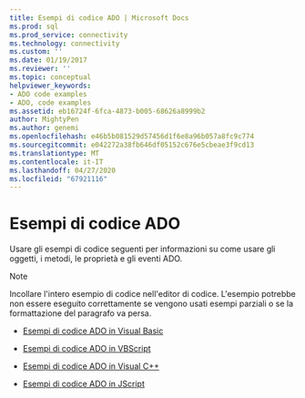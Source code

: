 ```yaml
---
title: Esempi di codice ADO | Microsoft Docs
ms.prod: sql
ms.prod_service: connectivity
ms.technology: connectivity
ms.custom: ''
ms.date: 01/19/2017
ms.reviewer: ''
ms.topic: conceptual
helpviewer_keywords:
- ADO code examples
- ADO, code examples
ms.assetid: eb16724f-6fca-4873-b005-68626a8999b2
author: MightyPen
ms.author: genemi
ms.openlocfilehash: e46b5b081529d57456d1f6e8a96b057a8fc9c774
ms.sourcegitcommit: e042272a38fb646df05152c676e5cbeae3f9cd13
ms.translationtype: MT
ms.contentlocale: it-IT
ms.lasthandoff: 04/27/2020
ms.locfileid: "67921116"
---
```

# <a name="ado-code-examples"></a>Esempi di codice ADO
Usare gli esempi di codice seguenti per informazioni su come usare gli oggetti, i metodi, le proprietà e gli eventi ADO.  
  
> [!NOTE]
>  Incollare l'intero esempio di codice nell'editor di codice. L'esempio potrebbe non essere eseguito correttamente se vengono usati esempi parziali o se la formattazione del paragrafo va persa.  
  
-   [Esempi di codice ADO in Visual Basic](../../../ado/reference/ado-api/ado-code-examples-in-visual-basic.md)  
  
-   [Esempi di codice ADO in VBScript](../../../ado/reference/ado-api/ado-code-examples-vbscript.md)  
  
-   [Esempi di codice ADO in Visual C++](../../../ado/reference/ado-api/ado-code-examples-in-visual-c.md)  
  
-   [Esempi di codice ADO in JScript](../../../ado/reference/ado-api/ado-code-examples-in-microsoft-jscript.md)
